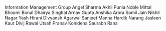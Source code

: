 Information Management Group
Angel Sharma
Akhil Punia
Noble Mittal
Bhoomi Bonal
Dhairya Singhal
Arnav Gupta
Anshika Arora
Somil Jain
Nikhil Nagar
Yash Hirani
Divyansh Agarwal
Sanjeet Manna
Hardik Narang
Jasleen Kaur
Divij Rawal
Utsah
Pranav Konidena
Saurabh Rana
